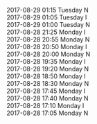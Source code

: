 2017-08-29 01:15 Tuesday  N  
2017-08-29 01:05 Tuesday  I  
2017-08-29 01:00 Tuesday  N  
2017-08-28 21:25 Monday  I  
2017-08-28 20:55 Monday  N  
2017-08-28 20:50 Monday  I  
2017-08-28 20:00 Monday  N  
2017-08-28 19:35 Monday  I  
2017-08-28 19:20 Monday  N  
2017-08-28 18:50 Monday  I  
2017-08-28 18:30 Monday  N  
2017-08-28 17:45 Monday  I  
2017-08-28 17:40 Monday  N  
2017-08-28 17:10 Monday  I  
2017-08-28 17:05 Monday  N  
